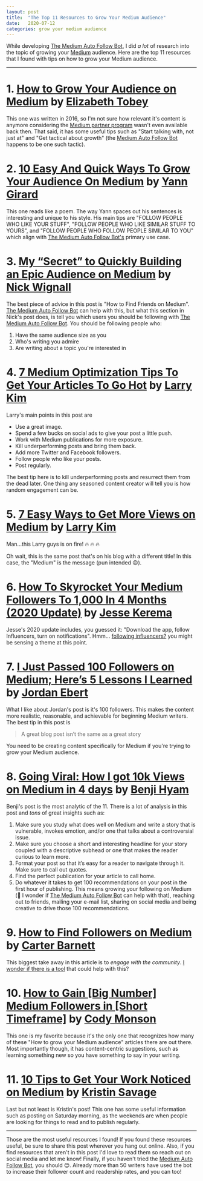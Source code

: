 ```yaml
---
layout: post
title:  "The Top 11 Resources to Grow Your Medium Audience"
date:   2020-07-12
categories: grow your medium audience
---
```

While developing [The Medium Auto Follow Bot](https://chrome.google.com/webstore/detail/medium-auto-follow-bot/lkadfcgddddohiiajfjejcmdmapaeagh?top11), I did *a lot* of research into the topic of growing your [Medium](https://medium.com/) audience.  Here are the top 11 resources that I found with tips on how to grow your Medium audience.

---

# 1. [How to Grow Your Audience on Medium](https://blog.medium.com/how-to-grow-your-audience-on-medium-307f879a3468) by [Elizabeth Tobey](https://medium.com/@dahanese)

This one was written in 2016, so I'm not sure how relevant it's content is anymore considering the [Medium partner program](https://medium.com/me/partner/enroll/terms) wasn't even available back then. That said, it has some useful tips such as "Start talking with, not just at" and "Get tactical about growth" (the [Medium Auto Follow Bot](https://chrome.google.com/webstore/detail/medium-auto-follow-bot/lkadfcgddddohiiajfjejcmdmapaeagh?top11) happens to be one such tactic).
    
# 2. [10 Easy And Quick Ways To Grow Your Audience On Medium](https://medium.com/thought-pills/10-easy-and-quick-ways-to-grow-your-audience-on-medium-feb89bd927b6) by [Yann Girard](https://medium.com/@girard_yann)

This one reads like a poem.  The way Yann spaces out his sentences is interesting and unique to his style.  His main tips are "FOLLOW PEOPLE WHO LIKE YOUR STUFF", "FOLLOW PEOPLE WHO LIKE SIMILAR STUFF TO YOURS", and "FOLLOW PEOPLE WHO FOLLOW PEOPLE SIMILAR TO YOU" which align with [The Medium Auto Follow Bot's](https://chrome.google.com/webstore/detail/medium-auto-follow-bot/lkadfcgddddohiiajfjejcmdmapaeagh?top11) primary use case.

# 3. [My “Secret” to Quickly Building an Epic Audience on Medium](https://writingcooperative.com/my-secret-to-quickly-building-an-epic-audience-on-medium-18688ecf5c1f) by [Nick Wignall](https://writingcooperative.com/@nickwignall)

The best piece of advice in this post is "How to Find Friends on Medium".  [The Medium Auto Follow Bot](https://chrome.google.com/webstore/detail/medium-auto-follow-bot/lkadfcgddddohiiajfjejcmdmapaeagh?top11) can help with this, but what this section in Nick's post does, is tell you which users you should be following with [The Medium Auto Follow Bot](https://chrome.google.com/webstore/detail/medium-auto-follow-bot/lkadfcgddddohiiajfjejcmdmapaeagh?top11).  You should be following people who: 

1. Have the same audience size as you
2. Who's writing you admire
3. Are writing about a topic you're interested in


# 4. [7 Medium Optimization Tips To Get Your Articles To Go Hot](https://www.wordstream.com/blog/ws/2016/07/19/medium-optimization-tips) by [Larry Kim](https://medium.com/@larrykim)

Larry's main points in this post are

* Use a great image.
* Spend a few bucks on social ads to give your post a little push.
* Work with Medium publications for more exposure.
* Kill underperforming posts and bring them back.
* Add more Twitter and Facebook followers.
* Follow people who like your posts.
* Post regularly.

The best tip here is to kill underperforming posts and resurrect them from the dead later.  One thing any seasoned content creator will tell you is how random engagement can be.

# 5. [7 Easy Ways to Get More Views on Medium](https://medium.com/the-mission/7-easy-ways-to-get-more-views-on-medium-519bff6befd1) by [Larry Kim](https://medium.com/@larrykim)
Man...this Larry guys is on fire! :fire: :fire: :fire:  

Oh wait, this is the same post that's on his blog with a different title! In this case, the "Medium" is the message (pun intended :wink:).

# 6. [How To Skyrocket Your Medium Followers To 1,000 In 4 Months (2020 Update)](https://medium.com/swlh/how-to-skyrocket-your-medium-followers-to-1-000-in-4-months-72ce7592775f) by [Jesse Kerema](https://medium.com/@jessekerema)

Jesse's 2020 update includes, you guessed it: "Download the app, follow Influencers, turn on notifications".  Hmm... [following influencers?](https://chrome.google.com/webstore/detail/medium-auto-follow-bot/lkadfcgddddohiiajfjejcmdmapaeagh?top11) you might be sensing a theme at this point.


# 7. [I Just Passed 100 Followers on Medium; Here’s 5 Lessons I Learned](https://writingcooperative.com/i-just-passed-100-followers-on-medium-heres-5-lessons-i-learned-db5f727e3b0b) by [Jordan Ebert](https://writingcooperative.com/@_EbertJ)

What I like about Jordan's post is it's 100 followers.  This makes the content more realistic, reasonable, and achievable for beginning Medium writers.  The best tip in this post is

> A great blog post isn’t the same as a great story

You need to be creating content specifically for Medium if you're trying to grow your Medium audience.

# 8. [Going Viral: How I got 10k Views on Medium in 4 days](https://growandconvert.com/content-marketing/going-viral-medium/) by [Benji Hyam](https://medium.com/@benjihyam)

Benji's post is the most analytic of the 11.  There is a lot of analysis in this post and *tons* of great insights such as:

1. Make sure you study what does well on Medium and write a story that is vulnerable, invokes emotion, and/or one that talks about a controversial issue.
2. Make sure you choose a short and interesting headline for your story coupled with a descriptive subhead or one that makes the reader curious to learn more.
3. Format your post so that it’s easy for a reader to navigate through it. Make sure to call out quotes.
4. Find the perfect publication for your article to call home.
5. Do whatever it takes to get 100 recommendations on your post in the first hour of publishing. This means growing your following on Medium (:thinking: I wonder if [The Medium Auto Follow Bot](https://chrome.google.com/webstore/detail/medium-auto-follow-bot/lkadfcgddddohiiajfjejcmdmapaeagh?top11) can help with that), reaching out to friends, mailing your e-mail list, sharing on social media and being creative to drive those 100 recommendations.

# 9. [How to Find Followers on Medium](https://blog.markgrowth.com/how-to-find-followers-on-medium-e9029bc3062b) by [Carter Barnett](https://blog.markgrowth.com/@cartermbarnett)

This biggest take away in this article is to *engage with the community*.  [I wonder if there is a tool](https://chrome.google.com/webstore/detail/medium-auto-follow-bot/lkadfcgddddohiiajfjejcmdmapaeagh?top11) that could help with this?


# 10. [How to Gain [Big Number] Medium Followers in [Short Timeframe]](https://kantantechnology.com/how-to-gain-25k-medium-followers-in-7-days-450401f2e3f9) by [Cody Monson](https://kantantechnology.com/@codymonson)

This one is my favorite because it's the only one that recognizes how many of these "How to grow your Medium audience" articles there are out there.  Most importantly though, it has content-centric suggestions, such as learning something new so you have something to say in your writing.

# 11. [10 Tips to Get Your Work Noticed on Medium](https://prowritingaid.com/art/883/10-tips-to-get-your-work-noticed-on-medium.aspx) by [Kristin Savage](https://medium.com/@kristinwsavage)

Last but not least is Kristin's post!  This one has some useful information such as posting on Saturday morning, as the weekends are when people are looking for things to read and to publish regularly.


---

Those are the most useful resources I found!  If you found these resources useful, be sure to share this post wherever you hang out online.  Also, if you find resources that aren't in this post I'd love to read them so reach out on social media and let me know!  Finally, if you haven't tried the [Medium Auto Follow Bot](https://chrome.google.com/webstore/detail/medium-auto-follow-bot/lkadfcgddddohiiajfjejcmdmapaeagh?top11), you should :blush:.  Already more than 50 writers have used the bot to increase their follower count and readership rates, and you can too!

